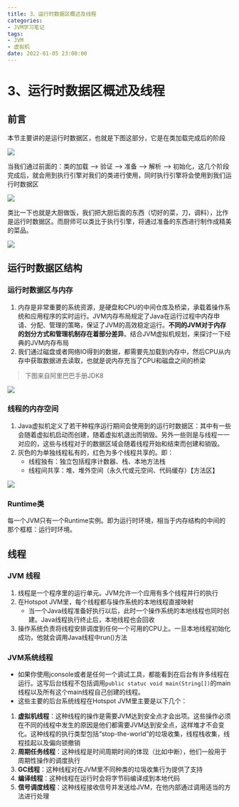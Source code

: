 ```yaml
---
title: 3、运行时数据区概述及线程
categories:
- JVM学习笔记
tags:
- JVM
- 虚拟机
date: 2022-01-05 23:00:00
---
```


# 3、运行时数据区概述及线程

## 前言

本节主要讲的是运行时数据区，也就是下图这部分，它是在类加载完成后的阶段

![](img/03-001.png)

当我们通过前面的：类的加载 –> 验证 –> 准备 –> 解析 –> 初始化，这几个阶段完成后，就会用到执行引擎对我们的类进行使用，同时执行引擎将会使用到我们运行时数据区

![](img/03-002.png)

类比一下也就是大厨做饭，我们把大厨后面的东西（切好的菜，刀，调料），比作是运行时数据区。而厨师可以类比于执行引擎，将通过准备的东西进行制作成精美的菜品。

<img src="img/03-003.png">

## 运行时数据区结构

### 运行时数据区与内存

1. 内存是非常重要的系统资源，是硬盘和CPU的中间仓库及桥梁，承载着操作系统和应用程序的实时运行。JVM内存布局规定了Java在运行过程中内存申请、分配、管理的策略，保证了JVM的高效稳定运行。**不同的JVM对于内存的划分方式和管理机制存在着部分差异**。结合JVM虚拟机规划，来探讨一下经典的JVM内存布局
2. 我们通过磁盘或者网络IO得到的数据，都需要先加载到内存中，然后CPU从内存中获取数据进去读取，也就是说内存充当了CPU和磁盘之间的桥梁

> 下图来自阿里巴巴手册JDK8

![](img/03-004.png)

### 线程的内存空间

1. Java虚拟机定义了若干种程序运行期间会使用到的运行时数据区：其中有一些会随着虚拟机启动而创建，随着虚拟机退出而销毁。另外一些则是与线程一一对应的，这些与线程对于的数据区域会随着线程开始和结束而创建和销毁。
2. 灰色的为单独线程私有的，红色为多个线程共享的。即：
   - 线程独有：独立包括程序计数器、栈、本地方法栈
   - 线程间共享：堆、堆外空间（永久代或元空间、代码缓存）【方法区】

![](img/03-005.png)

### Runtime类

每一个JVM只有一个Runtime实例。即为运行时环境，相当于内存结构的中间的那个框框：运行时环境。

## 线程

### JVM 线程

1. 线程是一个程序里的运行单元。JVM允许一个应用有多个线程并行的执行
2. 在Hotspot JVM里，每个线程都与操作系统的本地线程直接映射
   - 当一个Java线程准备好执行以后，此时一个操作系统的本地线程也同时创建。Java线程执行终止后，本地线程也会回收
3. 操作系统负责将线程安排调度到任何一个可用的CPU上。一旦本地线程初始化成功，他就会调用Java线程中run()方法

### JVM系统线程

- 如果你使用jconsole或者是任何一个调试工具，都能看到在后台有许多线程在运行。这写后台线程不包括调用`public statuc void main(String[])`的main线程以及所有这个main线程自己创建的线程。
- 这些主要的后台系统线程在Hotspot JVM里主要是以下几个：

1. **虚拟机线程**：这种线程的操作是需要JVM达到安全点才会出项。这些操作必须在不同的线程中发生的原因是他们都需要JVM达到安全点，这样堆才不会变化。这种线程的执行类型包括“stop-the-world”的垃圾收集，线程栈收集，线程挂起以及偏向锁撤销
2. **周期任务线程**：这种线程是时间周期时间的体现（比如中断），他们一般用于周期性操作的调度执行
3. **GC线程**：这种线程对在JVM里不同种类的垃圾收集行为提供了支持
4. **编译线程**：这种线程在运行时会将字节码编译成到本地代码
5. **信号调度线程**：这种线程接收信号并发送给JVM，在他内部通过调用适当的方法进行处理

